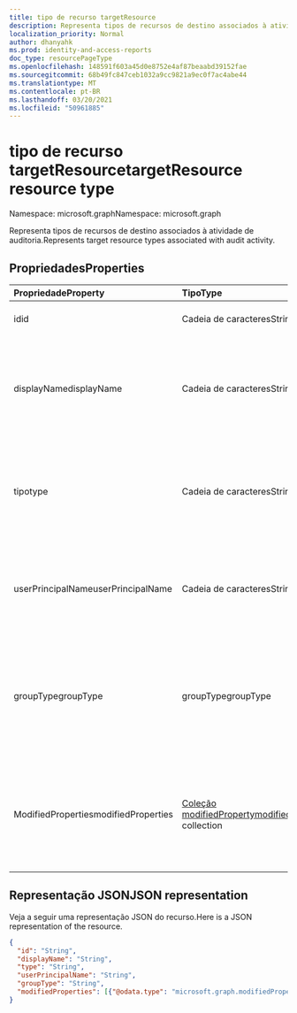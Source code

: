 ```yaml
---
title: tipo de recurso targetResource
description: Representa tipos de recursos de destino associados à atividade de auditoria.
localization_priority: Normal
author: dhanyahk
ms.prod: identity-and-access-reports
doc_type: resourcePageType
ms.openlocfilehash: 148591f603a45d0e8752e4af87beaabd39152fae
ms.sourcegitcommit: 68b49fc847ceb1032a9cc9821a9ec0f7ac4abe44
ms.translationtype: MT
ms.contentlocale: pt-BR
ms.lasthandoff: 03/20/2021
ms.locfileid: "50961885"
---
```

# <a name="targetresource-resource-type"></a><span data-ttu-id="96d09-103">tipo de recurso targetResource</span><span class="sxs-lookup"><span data-stu-id="96d09-103">targetResource resource type</span></span>

<span data-ttu-id="96d09-104">Namespace: microsoft.graph</span><span class="sxs-lookup"><span data-stu-id="96d09-104">Namespace: microsoft.graph</span></span>

<span data-ttu-id="96d09-105">Representa tipos de recursos de destino associados à atividade de auditoria.</span><span class="sxs-lookup"><span data-stu-id="96d09-105">Represents target resource types associated with audit activity.</span></span> 

## <a name="properties"></a><span data-ttu-id="96d09-106">Propriedades</span><span class="sxs-lookup"><span data-stu-id="96d09-106">Properties</span></span>

| <span data-ttu-id="96d09-107">Propriedade</span><span class="sxs-lookup"><span data-stu-id="96d09-107">Property</span></span>     | <span data-ttu-id="96d09-108">Tipo</span><span class="sxs-lookup"><span data-stu-id="96d09-108">Type</span></span>   |<span data-ttu-id="96d09-109">Descrição</span><span class="sxs-lookup"><span data-stu-id="96d09-109">Description</span></span>|
|:---------------|:--------|:----------|
|<span data-ttu-id="96d09-110">id</span><span class="sxs-lookup"><span data-stu-id="96d09-110">id</span></span>|<span data-ttu-id="96d09-111">Cadeia de caracteres</span><span class="sxs-lookup"><span data-stu-id="96d09-111">String</span></span>|<span data-ttu-id="96d09-112">Indica a ID exclusiva do recurso.</span><span class="sxs-lookup"><span data-stu-id="96d09-112">Indicates the unique ID of the resource.</span></span>|
|<span data-ttu-id="96d09-113">displayName</span><span class="sxs-lookup"><span data-stu-id="96d09-113">displayName</span></span>|<span data-ttu-id="96d09-114">Cadeia de caracteres</span><span class="sxs-lookup"><span data-stu-id="96d09-114">String</span></span>|<span data-ttu-id="96d09-115">Indica o nome visível definido para o recurso.</span><span class="sxs-lookup"><span data-stu-id="96d09-115">Indicates the visible name defined for the resource.</span></span> <span data-ttu-id="96d09-116">Normalmente especificado quando o recurso é criado.</span><span class="sxs-lookup"><span data-stu-id="96d09-116">Typically specified when the resource is created.</span></span>|
|<span data-ttu-id="96d09-117">tipo</span><span class="sxs-lookup"><span data-stu-id="96d09-117">type</span></span>|<span data-ttu-id="96d09-118">Cadeia de caracteres</span><span class="sxs-lookup"><span data-stu-id="96d09-118">String</span></span>|<span data-ttu-id="96d09-119">Descreve o tipo de recurso.</span><span class="sxs-lookup"><span data-stu-id="96d09-119">Describes the resource type.</span></span>  <span data-ttu-id="96d09-120">Os valores de `Application` exemplo `Group` incluem , `ServicePrincipal` , e `User` .</span><span class="sxs-lookup"><span data-stu-id="96d09-120">Example values include `Application`, `Group`, `ServicePrincipal`, and `User`.</span></span>|
|<span data-ttu-id="96d09-121">userPrincipalName</span><span class="sxs-lookup"><span data-stu-id="96d09-121">userPrincipalName</span></span>|<span data-ttu-id="96d09-122">Cadeia de caracteres</span><span class="sxs-lookup"><span data-stu-id="96d09-122">String</span></span>|<span data-ttu-id="96d09-123">Quando **o** tipo é definido como , isso inclui o nome de usuário que iniciou a `User` ação; para outros `null` tipos.</span><span class="sxs-lookup"><span data-stu-id="96d09-123">When **type** is set to `User`, this includes the user name that initiated the action; `null` for other types.</span></span>|
|<span data-ttu-id="96d09-124">groupType</span><span class="sxs-lookup"><span data-stu-id="96d09-124">groupType</span></span>|<span data-ttu-id="96d09-125">groupType</span><span class="sxs-lookup"><span data-stu-id="96d09-125">groupType</span></span>|<span data-ttu-id="96d09-126">Quando **o** tipo é definido como `Group` , isso indica o tipo de grupo.</span><span class="sxs-lookup"><span data-stu-id="96d09-126">When **type** is set to `Group`, this indicates the group type.</span></span> <span data-ttu-id="96d09-127">Os valores possíveis são: `unifiedGroups` `azureAD` , e `unknownFutureValue`</span><span class="sxs-lookup"><span data-stu-id="96d09-127">Possible values are: `unifiedGroups`, `azureAD`, and `unknownFutureValue`</span></span>|
|<span data-ttu-id="96d09-128">ModifiedProperties</span><span class="sxs-lookup"><span data-stu-id="96d09-128">modifiedProperties</span></span>|<span data-ttu-id="96d09-129">[Coleção modifiedProperty](modifiedproperty.md)</span><span class="sxs-lookup"><span data-stu-id="96d09-129">[modifiedProperty](modifiedproperty.md) collection</span></span>|<span data-ttu-id="96d09-130">Indica nome, valor antigo e novo valor de cada atributo que foi alterado.</span><span class="sxs-lookup"><span data-stu-id="96d09-130">Indicates name, old value and new value of each attribute that changed.</span></span> <span data-ttu-id="96d09-131">Os valores de propriedade dependem do tipo de **operação**.</span><span class="sxs-lookup"><span data-stu-id="96d09-131">Property values depend on the operation **type**.</span></span>|

## <a name="json-representation"></a><span data-ttu-id="96d09-132">Representação JSON</span><span class="sxs-lookup"><span data-stu-id="96d09-132">JSON representation</span></span>

<span data-ttu-id="96d09-133">Veja a seguir uma representação JSON do recurso.</span><span class="sxs-lookup"><span data-stu-id="96d09-133">Here is a JSON representation of the resource.</span></span>

<!-- {
  "blockType": "resource",
  "optionalProperties": [

  ],
  "@odata.type": "microsoft.graph.targetResource"
}-->

```json
{
  "id": "String",
  "displayName": "String",
  "type": "String",
  "userPrincipalName": "String",
  "groupType": "String",
  "modifiedProperties": [{"@odata.type": "microsoft.graph.modifiedProperty"}]
}
```


<!-- uuid: 8fcb5dbc-d5aa-4681-8e31-b001d5168d79
2015-10-25 14:57:30 UTC -->
<!-- {
  "type": "#page.annotation",
  "description": "targetResource resource",
  "keywords": "",
  "section": "documentation",
  "tocPath": ""
}-->

